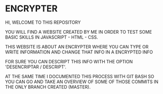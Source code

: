 # ENCRYPTER

HI, WELCOME TO THIS REPOSITORY

YOU WILL FIND A WEBSITE CREATED BY ME IN ORDER TO TEST SOME BASIC SKILLS IN JAVASCRIPT - HTML - CSS.

THIS WEBSITE IS ABOUT AN ENCRYPTER WHERE YOU CAN TYPE OR WRITE INFORMATION AND CHANGE THAT INFO IN A ENCRYPTED INFO

FOR SURE YOU CAN DESCRIPT THIS INFO WITH THE OPTION 'DESENCRIPTAR / DESCRIPT'.

AT THE SAME TIME I DOCUMENTED THIS PROCESS WITH GIT BASH SO YOU CAN GO AND TAKE AN OVERVIEW OF SOME OF THOSE COMMITS IN THE ONLY BRANCH CREATED (MASTER).